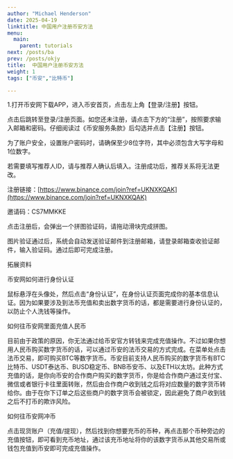 ```yaml
---
author: "Michael Henderson"
date: 2025-04-19
linktitle: 中国用户注册币安方法
menu:
  main:
    parent: tutorials
next: /posts/ba
prev: /posts/okjy
title:  中国用户注册币安方法
weight: 1
tags: ["币安","比特币"]

---
```


1.打开币安网下载APP，进入币安首页，点击左上角【登录/注册】按钮。

点击后跳转至登录/注册页面。如您还未注册，请点击下方的“注册”，按照要求输入邮箱和密码。仔细阅读过《币安服务条款》后勾选并点击【注册】按钮。

为了账户安全，设置账户密码时，请确保至少8位字符，其中必须包含大写字母和1位数字。

若需要填写推荐人ID，请与推荐人确认后填入。注册成功后，推荐关系将无法更改。

注册链接：[https://www.binance.com/join?ref=UKNXKQAK](https://www.binance.com/join?ref=UKNXKQAK)

邀请码：CS7MMKKE

点击注册后，会弹出一个拼图验证码，请拖动滑块完成拼图。

图片验证通过后，系统会自动发送验证邮件到注册邮箱，请登录邮箱查收验证邮件，输入验证码。通过后即可完成注册。

拓展资料

币安网如何进行身份认证

鼠标悬浮在头像处，然后点击“身份认证”，在身份认证页面完成你的基本信息认证。因为如果要涉及到法币充值和卖出数字货币的话，都是需要进行身份认证的，以防止个人洗钱等操作。

如何往币安网里面充值人民币

目前由于政策的原因，你无法通过给币安官方转钱来完成充值操作。不过如果你想用人民币购买数字货币的话，可以通过币安的法币交易的方式完成。在菜单处点击法币交易，即可购买BTC等数字货币。币安目前支持人民币购买的数字货币有BTC比特币、USDT泰达币、BUSD稳定币、BNB币安币、以及ETH以太坊。此种方式充值的话，是你向币安的合作商户购买的数字货币，你是给合作商户通过支付宝、微信或者银行卡往里面转账，然后由合作商户收到钱之后将对应数量的数字货币转给你。由于在你下订单之后这些商户的数字货币会被锁定，因此避免了商户收到钱之后不打币的欺诈风险。

如何往币安网冲币

点击现货账户（充值/提现），然后找到你想要充币的币种，再点击那个币种旁边的充值按钮，即可看到充币地址，通过该充币地址将你的该数字货币从其他交易所或钱包充值到币安即可完成充值操作。